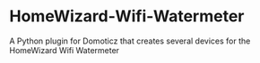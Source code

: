 # HomeWizard-Wifi-Watermeter
A Python plugin for Domoticz that creates several devices for the HomeWizard Wifi Watermeter
